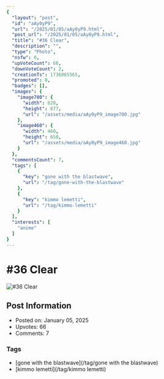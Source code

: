 ```yaml
---
{
  "layout": "post",
  "id": "aAy0yP9",
  "url": "/2025/01/05/aAy0yP9.html",
  "post_url": "/2025/01/05/aAy0yP9.html",
  "title": "#36 Clear",
  "description": "",
  "type": "Photo",
  "nsfw": 0,
  "upVoteCount": 66,
  "downVoteCount": 2,
  "creationTs": 1736065565,
  "promoted": 0,
  "badges": [],
  "images": {
    "image700": {
      "width": 620,
      "height": 877,
      "url": "/assets/media/aAy0yP9_image700.jpg"
    },
    "image460": {
      "width": 460,
      "height": 650,
      "url": "/assets/media/aAy0yP9_image460.jpg"
    }
  },
  "commentsCount": 7,
  "tags": [
    {
      "key": "gone with the blastwave",
      "url": "/tag/gone-with-the-blastwave"
    },
    {
      "key": "kimmo lemetti",
      "url": "/tag/kimmo-lemetti"
    }
  ],
  "interests": [
    "anime"
  ]
}
---
```


# #36 Clear

![#36 Clear](/assets/media/aAy0yP9_image700.jpg)

## Post Information

- Posted on: January 05, 2025
- Upvotes: 66
- Comments: 7

### Tags

- [gone with the blastwave](/tag/gone with the blastwave)
- [kimmo lemetti](/tag/kimmo lemetti)

